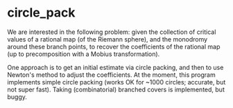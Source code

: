 circle_pack
===========

We are interested in the following problem: given the collection of critical
values of a rational map (of the Riemann sphere), and the monodromy around
these branch points, to recover the coefficients of the rational map (up to
precomposition with a Mobius transformation). 

One approach is to get an initial estimate via circle packing, and then to
use Newton's method to adjust the coefficients. At the moment, this program
implements simple circle packing (works OK for ~1000 circles; accurate, but
not super fast). Taking (combinatorial) branched covers is implemented,
but buggy. 
